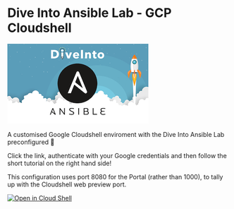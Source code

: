 # Dive Into Ansible Lab - GCP Cloudshell

![DiveInto](https://raw.githubusercontent.com/spurin/diveintoansible-lab-gcp-cloudshell/main/Dive-Into-Ansible.png)

A customised Google Cloudshell enviroment with the Dive Into Ansible Lab preconfigured 🚀

Click the link, authenticate with your Google credentials and then follow the short tutorial on the right hand side!

This configuration uses port 8080 for the Portal (rather than 1000), to tally up with the Cloudshell web preview port.

[![Open in Cloud Shell](https://gstatic.com/cloudssh/images/open-btn.svg)](https://ssh.cloud.google.com/cloudshell/editor?cloudshell_image=gcr.io/diveintoansible/diveintoansible-lab-gcp-cloudshell&cloudshell_git_repo=https://github.com/spurin/diveintoansible-lab-gcp-cloudshell.git&cloudshell_tutorial=tutorial.md&shellonly=true)
